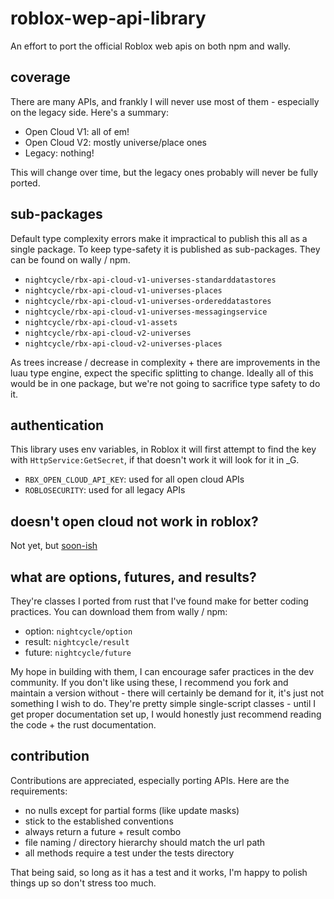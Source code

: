 # roblox-wep-api-library

An effort to port the official Roblox web apis on both npm and wally.

## coverage

There are many APIs, and frankly I will never use most of them - especially on the legacy side. Here's a summary:

- Open Cloud V1: all of em!
- Open Cloud V2: mostly universe/place ones
- Legacy: nothing!

This will change over time, but the legacy ones probably will never be fully ported.

## sub-packages

Default type complexity errors make it impractical to publish this all as a single package. To keep type-safety it is published as sub-packages. They can be found on wally / npm.

- `nightcycle/rbx-api-cloud-v1-universes-standarddatastores`
- `nightcycle/rbx-api-cloud-v1-universes-places`
- `nightcycle/rbx-api-cloud-v1-universes-ordereddatastores`
- `nightcycle/rbx-api-cloud-v1-universes-messagingservice`
- `nightcycle/rbx-api-cloud-v1-assets`
- `nightcycle/rbx-api-cloud-v2-universes`
- `nightcycle/rbx-api-cloud-v2-universes-places`

As trees increase / decrease in complexity + there are improvements in the luau type engine, expect the specific splitting to change. Ideally all of this would be in one package, but we're not going to sacrifice type safety to do it.

## authentication

This library uses env variables, in Roblox it will first attempt to find the key with `HttpService:GetSecret`, if that doesn't work it will look for it in _G.

- `RBX_OPEN_CLOUD_API_KEY`: used for all open cloud APIs
- `ROBLOSECURITY`: used for all legacy APIs

## doesn't open cloud not work in roblox?

Not yet, but [soon-ish](https://devforum.roblox.com/t/use-open-cloud-via-httpservice-without-proxies-alpha-launch/3587807)

## what are options, futures, and results?

They're classes I ported from rust that I've found make for better coding practices. You can download them from wally / npm:

- option: `nightcycle/option`
- result: `nightcycle/result`
- future: `nightcycle/future`

My hope in building with them, I can encourage safer practices in the dev community. If you don't like using these, I recommend you fork and maintain a version without - there will certainly be demand for it, it's just not something I wish to do. They're pretty simple single-script classes - until I get proper documentation set up, I would honestly just recommend reading the code + the rust documentation.

## contribution

Contributions are appreciated, especially porting APIs. Here are the requirements:

- no nulls except for partial forms (like update masks)
- stick to the established conventions
- always return a future + result combo
- file naming / directory hierarchy should match the url path
- all methods require a test under the tests directory

That being said, so long as it has a test and it works, I'm happy to polish things up so don't stress too much.